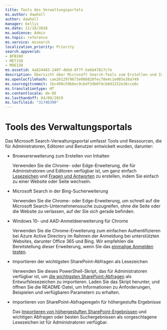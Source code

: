 ```yaml
---
title: Tools des Verwaltungsportals
ms.author: dawholl
author: dawholl
manager: kellis
ms.date: 12/18/2018
ms.audience: Admin
ms.topic: reference
ms.service: mssearch
localization_priority: Priority
search.appverid:
- BFB160
- MET150
- MOE150
ms.assetid: 4a824483-2407-4bbd-8f7f-5ebb47817c7e
description: Übersicht über Microsoft Search-Tools zum Erstellen und Importieren von Ergebnissen, zum automatischen Anmelden und zum Suchen von einer beliebigen Stelle aus.
ms.openlocfilehash: cae2612979673e086820fec78e4c1e085e38a749
ms.sourcegitcommit: 1bc499c59b6ec9cbdf3db0fdcb8d1252e36cce0c
ms.translationtype: HT
ms.contentlocale: de-DE
ms.lasthandoff: 04/09/2019
ms.locfileid: "31746390"
---
```

# <a name="admin-portal-tools"></a>Tools des Verwaltungsportals

Das Microsoft Search-Verwaltungsportal umfasst Tools und Ressourcen, die für Administratoren, Editoren und Benutzer entwickelt wurden, darunter:
  
- Browsererweiterung zum Erstellen von Inhalten
    
    Verwenden Sie die Chrome- oder Edge-Erweiterung, die für Administratoren und Editoren verfügbar ist, um ganz einfach [Lesezeichen](create-bookmarks.md) und [Fragen und Antworten](create-qas.md) zu erstellen, indem Sie einfach zu einer Website oder Seite wechseln. 
    
- Microsoft Search in der Bing-Sucherweiterung
    
    Verwenden Sie die Chrome- oder Edge-Erweiterung, um schnell auf die Microsoft Search-Unternehmenssuche zuzugreifen, ohne die Seite oder die Website zu verlassen, auf der Sie sich gerade befinden.
    
- Windows 10- und AAD-Anmeldeerweiterung für Chrome
    
    Verwenden Sie die Chrome-Erweiterung zum einfachen Authentifizieren bei Azure Active Directory im Rahmen der Anmeldung bei unterstützten Websites, darunter Office 365 und Bing. Wir empfehlen die Bereitstellung dieser Erweiterung, wenn Sie das [einmalige Anmelden testen](test-single-sign-on.md).
    
- Importieren der wichtigsten SharePoint-Abfragen als Lesezeichen
    
    Verwenden Sie dieses PowerShell-Skript, das für Administratoren verfügbar ist, um [die wichtigsten SharePoint-Abfragen](import-sharepoint-promoted-results-and-top-queries.md) als Entwurfslesezeichen zu importieren. Laden Sie das Skript herunter, und öffnen Sie die README-Datei, um Informationen zu Anforderungen, Beispielen und verfügbaren Parametern zu erhalten. 
    
- Importieren von SharePoint-Abfrageregeln für höhergestufte Ergebnisse
    
    Das [Importieren von höhergestuften SharePoint-Ergebnissen](import-sharepoint-promoted-results-and-top-queries.md) und wichtigen Abfragen oder besten Suchergebnissen als vorgeschlagene Lesezeichen ist für Administratoren verfügbar. 

  

